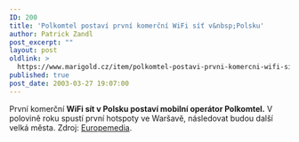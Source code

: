 ```yaml
---
ID: 200
title: 'Polkomtel postaví první komerční WiFi síť v&nbsp;Polsku'
author: Patrick Zandl
post_excerpt: ""
layout: post
oldlink: >
  https://www.marigold.cz/item/polkomtel-postavi-prvni-komercni-wifi-sit-v-polsku
published: true
post_date: 2003-03-27 19:07:00
---
```

<p>
První komerční <STRONG>WiFi sít v Polsku postaví mobilní operátor Polkomtel.</STRONG> V polovině roku spustí první hotspoty ve Waršavě, následovat budou další velká města. Zdroj: <A href="http://www.europemedia.net/shownews.asp?ArticleID=15632" target=_blank>Europemedia</A>.</p>
